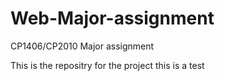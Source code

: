 # Web-Major-assignment
CP1406/CP2010 Major assignment

This is the repositry for the project
this is a test